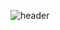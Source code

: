 ![header](https://capsule-render.vercel.app/api?type=transparent&color=auto&height=120&section=header&text=Haerim&fontSize=70)
